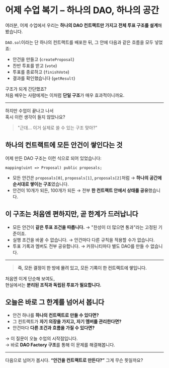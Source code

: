 # 어제 수업 복기 – 하나의 DAO, 하나의 공간

여러분, 어제 수업에서 우리는
**하나의 DAO 컨트랙트만 가지고 전체 투표 구조를 설계**해봤습니다.

`DAO.sol`이라는 단 하나의 컨트랙트를 배포한 뒤,
그 안에 다음과 같은 흐름을 모두 넣었죠:

- 안건을 만들고 (`createProposal`)
- 찬반 투표를 받고 (`vote`)
- 투표를 종료하고 (`finishVote`)
- 결과를 확인했습니다 (`getResult`)

구조가 되게 간단했죠?  
처음 배우는 사람에게는 이처럼 **단일 구조**가 매우 효과적이니까요.

---

하지만 수업이 끝나고 나서  
혹시 이런 생각이 들지 않았나요?

> "근데... 이거 실제로 쓸 수 있는 구조 맞아?"

## 하나의 컨트랙트에 모든 안건이 쌓인다는 것

어제 만든 DAO 구조는 이런 식으로 되어 있었습니다:

```solidity
mapping(uint => Proposal) public proposals;
```

- 모든 안건은 `proposals[0]`, `proposals[1]`, `proposals[2]`처럼
  → **하나의 공간에 순서대로 쌓이는 구조**였습니다.
- 안건이 10개가 되든, 100개가 되든
  → 전부 **한 컨트랙트 안에서 상태를 공유**했습니다.

## 이 구조는 처음엔 편하지만, 곧 한계가 드러납니다

- 모든 안건이 **같은 투표 조건을 따릅니다.**
  → "찬성이 더 많으면 통과"라는 고정된 기준이죠.
- 실행 조건을 바꿀 수 없습니다.
  → 안건마다 다른 규칙을 적용할 수가 없습니다.
- 투표 기록과 멤버도 전부 공유합니다.
  → 커뮤니티마다 별도 DAO를 만들 수 없습니다.

---

> **즉, 모든 결정이 한 방에 몰려 있고, 모든 기록이 한 컨트랙트에 쌓입니다.**

처음엔 이게 단순해 보여도,  
현실에서는 **분리된 조직과 독립된 투표가 필요합니다.**

## 오늘은 바로 그 한계를 넘어서 봅니다

- 안건 하나를 **하나의 컨트랙트로 만들 수 있다면?**
- 그 컨트랙트가 **자기 의장을 가지고, 자기 멤버를 관리한다면?**
- 안건마다 **다른 조건과 흐름을 가질 수 있다면?**

→ 이 질문이 오늘 수업의 시작점입니다.  
→ 바로 **DAO Factory 구조**를 통해 이 문제를 해결해봅니다.

---

다음으로 넘어가 봅시다.
**“안건을 컨트랙트로 만든다?”** 그게 무슨 뜻일까요?
